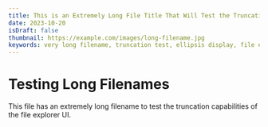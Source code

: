 ```yaml
---
title: This is an Extremely Long File Title That Will Test the Truncation Capabilities
date: 2023-10-20
isDraft: false
thumbnail: https://example.com/images/long-filename.jpg
keywords: very long filename, truncation test, ellipsis display, file explorer ui testing, responsive design
---
```


# Testing Long Filenames

This file has an extremely long filename to test the truncation capabilities of the file explorer UI.